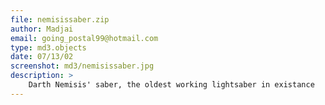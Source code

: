 ```yaml
---
file: nemisissaber.zip
author: Madjai
email: going_postal99@hotmail.com
type: md3.objects
date: 07/13/02
screenshot: md3/nemisissaber.jpg
description: >
    Darth Nemisis' saber, the oldest working lightsaber in existance
---
```

